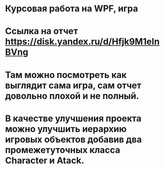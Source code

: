 # Курсовая работа на WPF, игра
# Ссылка на отчет https://disk.yandex.ru/d/Hfjk9M1eInBVng
# Там можно посмотреть как выглядит сама игра, сам отчет довольно плохой и не полный.
# В качестве улучшения проекта можно улучшить иерархию игровых объектов добавив два промежетуточных класса Character и Atack.
